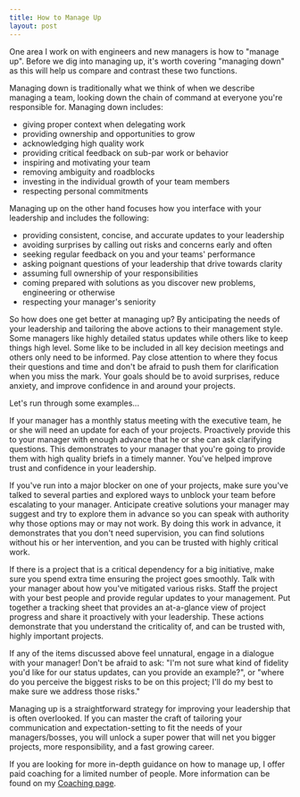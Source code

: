 ```yaml
---
title: How to Manage Up
layout: post
---
```


One area I work on with engineers and new managers is how to "manage up". Before we dig into managing up, it's worth covering "managing down" as this will help us compare and contrast these two functions.

Managing down is traditionally what we think of when we describe managing a team, looking down the chain of command at everyone you're responsible for. Managing down includes:

- giving proper context when delegating work
- providing ownership and opportunities to grow
- acknowledging high quality work
- providing critical feedback on sub-par work or behavior
- inspiring and motivating your team
- removing ambiguity and roadblocks
- investing in the individual growth of your team members
- respecting personal commitments

Managing up on the other hand focuses how you interface with your leadership and includes the following:

- providing consistent, concise, and accurate updates to your leadership
- avoiding surprises by calling out risks and concerns early and often
- seeking regular feedback on you and your teams' performance
- asking poignant questions of your leadership that drive towards clarity
- assuming full ownership of your responsibilities
- coming prepared with solutions as you discover new problems, engineering or otherwise
- respecting your manager's seniority

So how does one get better at managing up? By anticipating the needs of your leadership and tailoring the above actions to their management style. Some managers like highly detailed status updates while others like to keep things high level. Some like to be included in all key decision meetings and others only need to be informed. Pay close attention to where they focus their questions and time and don't be afraid to push them for clarification when you miss the mark. Your goals should be to avoid surprises, reduce anxiety, and improve confidence in and around your projects.

Let's run through some examples...

If your manager has a monthly status meeting with the executive team, he or she will need an update for each of your projects. Proactively provide this to your manager with enough advance that he or she can ask clarifying questions. This demonstrates to your manager that you're going to provide them with high quality briefs in a timely manner. You've helped improve trust and confidence in your leadership.

If you've run into a major blocker on one of your projects, make sure you've talked to several parties and explored ways to unblock your team before escalating to your manager. Anticipate creative solutions your manager may suggest and try to explore them in advance so you can speak with authority why those options may or may not work. By doing this work in advance, it demonstrates that you don't need supervision, you can find solutions without his or her intervention, and you can be trusted with highly critical work.

If there is a project that is a critical dependency for a big initiative, make sure you spend extra time ensuring the project goes smoothly. Talk with your manager about how you've mitigated various risks. Staff the project with your best people and provide regular updates to your management. Put together a tracking sheet that provides an at-a-glance view of project progress and share it proactively with your leadership. These actions demonstrate that you understand the criticality of, and can be trusted with, highly important projects.

If any of the items discussed above feel unnatural, engage in a dialogue with your manager! Don't be afraid to ask: "I'm not sure what kind of fidelity you'd like for our status updates, can you provide an example?", or "where do you perceive the biggest risks to be on this project; I'll do my best to make sure we address those risks."

Managing up is a straightforward strategy for improving your leadership that is often overlooked. If you can master the craft of tailoring your communication and expectation-setting to fit the needs of your managers/bosses, you will unlock a super power that will net you bigger projects, more responsibility, and a fast growing career.

If you are looking for more in-depth guidance on how to manage up, I offer paid coaching for a limited number of people. More information can be found on my [Coaching page](/coaching).